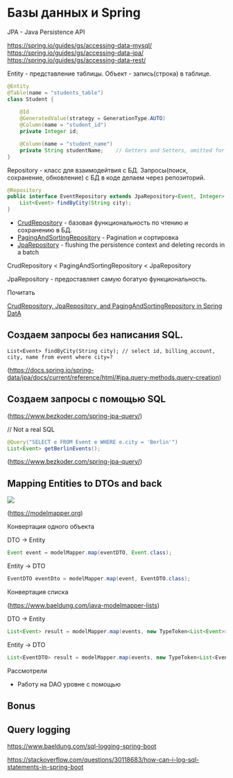 Базы данных и Spring
====================

JPA - Java Persistence API

https://spring.io/guides/gs/accessing-data-mysql/
https://spring.io/guides/gs/accessing-data-jpa/
https://spring.io/guides/gs/accessing-data-rest/

Entity - представление таблицы. Объект - запись(строка) в таблице.

```java
@Entity
@Table(name = "students_table")
class Student {
    
    @Id
    @GeneratedValue(strategy = GenerationType.AUTO)
    @Column(name = "student_id")
    private Integer id;

    @Column(name = "student_name")
    private String studentName;    // Getters and Setters, omitted for brevity}
}
```

Repository - класс для взаимодейтвия с БД. Запросы(поиск, сохранение, обновление) с БД в коде делаем
через репозиторий.

```java
@Repository
public interface EventRepository extends JpaRepository<Event, Integer> {
    List<Event> findByCity(String city);
}
```

- [CrudRepository](https://docs.spring.io/spring-data/data-commons/docs/current/api/org/springframework/data/repository/CrudRepository.html) - базовая функциональность по чтению и сохранению в БД.
- [PagingAndSortingRepository](https://docs.spring.io/spring-data/commons/docs/current/api/org/springframework/data/repository/PagingAndSortingRepository.html) - Pagination и сортировка
- [JpaRepository](https://docs.spring.io/spring-data/data-jpa/docs/current/api/org/springframework/data/jpa/repository/JpaRepository.html) - flushing the persistence context and deleting records in a batch

CrudRepository < PagingAndSortingRepository < JpaRepository 

JpaRepository - предоставляет самую богатую функциональность.

Почитать

[CrudRepository, JpaRepository, and PagingAndSortingRepository in Spring DatA](https://www.baeldung.com/spring-data-repositories)

## Создаем запросы без написания SQL.

```
List<Event> findByCity(String city); // select id, billing_account, city, name from event where city=?
```

(https://docs.spring.io/spring-data/jpa/docs/current/reference/html/#jpa.query-methods.query-creation)

## Создаем запросы с помощью SQL

(https://www.bezkoder.com/spring-jpa-query/)

// Not a real SQL
```java
@Query("SELECT e FROM Event e WHERE e.city = 'Berlin'")
List<Event> getBerlinEvents();
```

(https://www.bezkoder.com/spring-jpa-query/)

## Mapping Entities to DTOs and back

![](https://www.baeldung.com/wp-content/uploads/2021/08/layers-4.svg)

(https://modelmapper.org)

Конвертация одного объекта

DTO -> Entity

```java
Event event = modelMapper.map(eventDTO, Event.class);
```

Entity -> DTO

```java
EventDTO eventDto = modelMapper.map(event, EventDTO.class);
```

Конвертация списка

(https://www.baeldung.com/java-modelmapper-lists)

DTO -> Entity

```java
List<Event> result = modelMapper.map(events, new TypeToken<List<Event>>(){}.getType());
```

Entity -> DTO

```java
List<EventDTO> result = modelMapper.map(events, new TypeToken<List<EventDTO>>(){}.getType());
```

Рассмотрели
- Работу на DAO уровне с помощью 



## Bonus

## Query logging


https://www.baeldung.com/sql-logging-spring-boot

https://stackoverflow.com/questions/30118683/how-can-i-log-sql-statements-in-spring-boot

